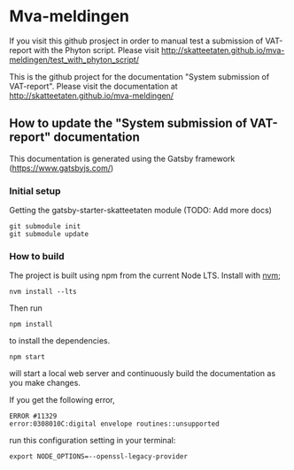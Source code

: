 # Mva-meldingen

If you visit this github prosject in order to manual test a submission of VAT-report with the Phyton script. 
Please visit http://skatteetaten.github.io/mva-meldingen/test_with_phyton_script/

This is the github project for the documentation "System submission of VAT-report".
Please visit the documentation at http://skatteetaten.github.io/mva-meldingen/

## How to update the "System submission of VAT-report" documentation
This documentation is generated using the Gatsby framework (https://www.gatsbyjs.com/)

### Initial setup

Getting the gatsby-starter-skatteetaten module (TODO: Add more docs)

    git submodule init
    git submodule update

### How to build

The project is built using npm from the current Node LTS. Install with [nvm](https://github.com/creationix/nvm);

    nvm install --lts

Then run

    npm install

to install the dependencies.

    npm start

will start a local web server and continuously build the documentation as you make changes.

If you get the following error,

    ERROR #11329
    error:0308010C:digital envelope routines::unsupported

run this configuration setting in your terminal:

    export NODE_OPTIONS=--openssl-legacy-provider
